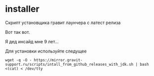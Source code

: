 # installer
Скрипт установщика гравит лаунчера с латест релиза


Вот так вот.



Я дед инсайд мне 9 лет...


Для установки используйте следущее

```
wget -q -O - https://mirror.gravit-support.ru/scripts/intall_from_github_releases_with_jdk.sh | bash <(cat) < /dev/tty
```
